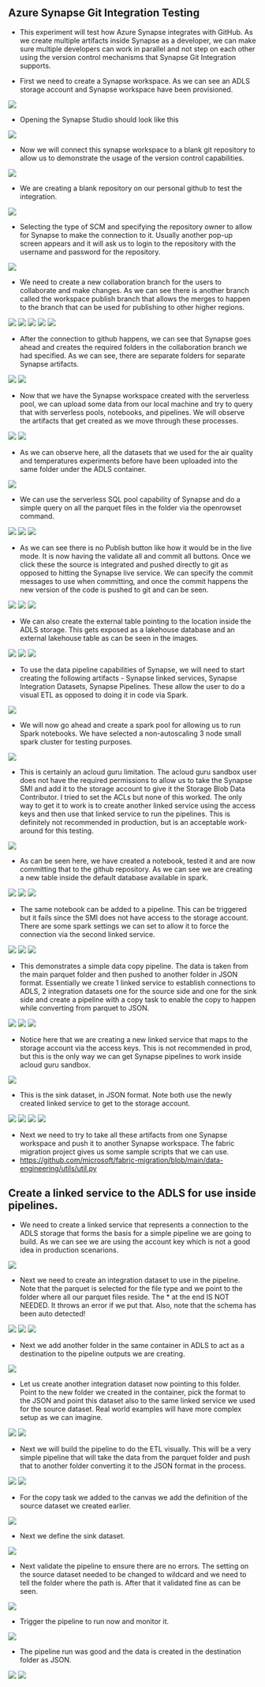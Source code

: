 ## Azure Synapse Git Integration Testing

* This experiment will test how Azure Synapse integrates with GitHub. As we create multiple artifacts inside Synapse as a developer, we can make sure multiple developers can work in parallel and not step on each other using the version control mechanisms that Synapse Git Integration supports. 

* First we need to create a Synapse workspace. As we can see an ADLS storage account and Synapse workspace have been provisioned. 

<img src="./images/img_001.png" />

* Opening the Synapse Studio should look like this

<img src="./images/img_002.png" />

* Now we will connect this synapse workspace to a blank git repository to allow us to demonstrate the usage of the version control capabilities. 

<img src="./images/img_003.png" />

* We are creating a blank repository on our personal github to test the integration.
  
<img src="./images/img_004.png" />

* Selecting the type of SCM and specifying the repository owner to allow for Synapse to make the connection to it. Usually another pop-up screen appears and it will ask us to login to the repository with the username and password for the repository.
  
<img src="./images/img_005.png" />

* We need to create a new collaboration branch for the users to collaborate and make changes. As we can see there is another branch called the workspace publish branch that allows the merges to happen to the branch that can be used for publishing to other higher regions.
  
<img src="./images/img_006.png" />

<img src="./images/img_007.png" />

<img src="./images/img_008.png" />

<img src="./images/img_009.png" />

<img src="./images/img_010.png" />

* After the connection to github happens, we can see that Synapse goes ahead and creates the required folders in the collaboration branch we had specified. As we can see, there are separate folders for separate Synapse artifacts.
  
<img src="./images/img_011.png" />

<img src="./images/img_012.png" />

* Now that we have the Synapse workspace created with the serverless pool, we can upload some data from our local machine and try to query that with serverless pools, notebooks, and pipelines. We will observe the artifacts that get created as we move through these processes.
  
<img src="./images/img_013.png" />

<img src="./images/img_014.png" />

* As we can observe here, all the datasets that we used for the air quality and temperatures experiments before have been uploaded into the same folder under the ADLS container.
  
<img src="./images/img_015.png" />

* We can use the serverless SQL pool capability of Synapse and do a simple query on all the parquet files in the folder via the openrowset command.
  
<img src="./images/img_016.png" />

<img src="./images/img_017.png" />

<img src="./images/img_018.png" />

* As we can see there is no Publish button like how it would be in the live mode. It is now having the validate all and commit all buttons. Once we click these the source is integrated and pushed directly to git as opposed to hitting the Synapse live service. We can specify the commit messages to use when committing, and once the commit happens the new version of the code is pushed to git and can be seen. 
  
<img src="./images/img_019.png" />

<img src="./images/img_020.png" />

<img src="./images/img_021.png" />

* We can also create the external table pointing to the location inside the ADLS storage. This gets exposed as a lakehouse database and an external lakehouse table as can be seen in the images.
  
<img src="./images/img_022.png" />

<img src="./images/img_023.png" />

<img src="./images/img_024.png" />

* To use the data pipeline capabilities of Synapse, we will need to start creating the following artifacts - Synapse linked services, Synapse Integration Datasets, Synapse Pipelines. These allow the user to do a visual ETL as opposed to doing it in code via Spark.
  
<img src="./images/img_025.png" />

* We will now go ahead and create a spark pool for allowing us to run Spark notebooks. We have selected a non-autoscaling 3 node small spark cluster for testing purposes.
  
<img src="./images/img_026.png" />

* This is certainly an acloud guru limitation. The acloud guru sandbox user does not have the required permissions to allow us to take the Synapse SMI and add it to the storage account to give it the Storage Blob Data Contributor. I tried to set the ACLs but none of this worked. The only way to get it to work is to create another linked service using the access keys and then use that linked service to run the pipelines. This is definitely not recommended in production, but is an acceptable work-around for this testing.

<img src="./images/img_027.png" />

* As can be seen here, we have created a notebook, tested it and are now committing that to the github repository. As we can see we are creating a new table inside the default database available in spark.
  
<img src="./images/img_028.png" />

<img src="./images/img_029.png" />

<img src="./images/img_030.png" />

* The same notebook can be added to a pipeline. This can be triggered but it fails since the SMI does not have access to the storage account. There are some spark settings we can set to allow it to force the connection via the second linked service.
  
<img src="./images/img_031.png" />

<img src="./images/img_032.png" />

<img src="./images/img_033.png" />

* This demonstrates a simple data copy pipeline. The data is taken from the main parquet folder and then pushed to another folder in JSON format. Essentially we create 1 linked service to establish connections to ADLS, 2 integration datasets one for the source side and one for the sink side and create a pipeline with a copy task to enable the copy to happen while converting from parquet to JSON.


<img src="./images/img_037.png" />

<img src="./images/img_038.png" />

<img src="./images/img_039.png" />

* Notice here that we are creating a new linked service that maps to the storage account via the access keys. This is not recommended in prod, but this is the only way we can get Synapse pipelines to work inside acloud guru sandbox. 

<img src="./images/img_040.png" />

* This is the sink dataset, in JSON format. Note both use the newly created linked service to get to the storage account.

<img src="./images/img_041.png" />

<img src="./images/img_034.png" />

<img src="./images/img_035.png" />
<img src="./images/img_036.png" />

* Next we need to try to take all these artifacts from one Synapse workspace and push it to another Synapse workspace. The fabric migration project gives us some sample scripts that we can use.
* https://github.com/microsoft/fabric-migration/blob/main/data-engineering/utils/util.py
  
## Create a linked service to the ADLS for use inside pipelines. 

* We need to create a linked service that represents a connection to the ADLS storage that forms the basis for a simple pipeline we are going to build. As we can see we are using the account key which is not a good idea in production scenarions. 

<img src="./images/img_050.png" />

* Next we need to create an integration dataset to use in the pipeline. Note that the parquet is selected for the file type and we point to the folder where all our parquet files reside. The * at the end IS NOT NEEDED. It throws an error if we put that. Also, note that the schema has been auto detected!

<img src="./images/img_051.png" />

<img src="./images/img_052.png" />

<img src="./images/img_053.png" />

* Next we add another folder in the same container in ADLS to act as a destination to the pipeline outputs we are creating. 

<img src="./images/img_054.png" />

* Let us create another integration dataset now pointing to this folder. Point to the new folder we created in the container, pick the format to the JSON and point this dataset also to the same linked service we used for the source dataset. Real world examples will have more complex setup as we can imagine.

<img src="./images/img_055.png" />

<img src="./images/img_056.png" />

* Next we will build the pipeline to do the ETL visually. This will be a very simple pipeline that will take the data from the parquet folder and push that to another folder converting it to the JSON format in the process.

<img src="./images/img_057.png" />

<img src="./images/img_058.png" />

* For the copy task we added to the canvas we add the definition of the source dataset we created earlier. 

<img src="./images/img_059.png" />

* Next we define the sink dataset. 

<img src="./images/img_060.png" />

* Next validate the pipeline to ensure there are no errors. The setting on the source dataset needed to be changed to wildcard and we need to tell the folder where the path is. After that it validated fine as can be seen. 

<img src="./images/img_061.png" />

* Trigger the pipeline to run now and monitor it. 

<img src="./images/img_062.png" />

* The pipeline run was good and the data is created in the destination folder as JSON. 

<img src="./images/img_062.png" />

<img src="./images/img_062.png" />
